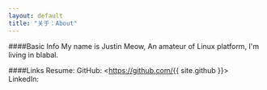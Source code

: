 ```yaml
---
layout: default
title: "关于：About"
---
```

####Basic Info
My name is Justin Meow, An amateur of Linux platform, I'm living in blabal.

####Links
Resume: 
GitHub: <https://github.com/{{ site.github }}>  
LinkedIn: 
